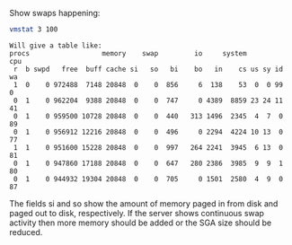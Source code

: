 Show swaps happening:

```bash
vmstat 3 100
```

```
Will give a table like:
procs                  memory    swap         io     system         cpu
 r  b swpd   free  buff cache si   so   bi    bo   in    cs us sy id wa
 1  0    0 972488  7148 20848  0    0  856     6  138    53  0  0 99  0
 0  1    0 962204  9388 20848  0    0  747     0 4389  8859 23 24 11 41
 0  1    0 959500 10728 20848  0    0  440   313 1496  2345  4  7  0 89
 0  1    0 956912 12216 20848  0    0  496     0 2294  4224 10 13  0 77
 1  1    0 951600 15228 20848  0    0  997   264 2241  3945  6 13  0 81
 0  1    0 947860 17188 20848  0    0  647   280 2386  3985  9  9  1 80
 0  1    0 944932 19304 20848  0    0  705     0 1501  2580  4  9  0 87
```

The fields si and so show the amount of memory paged in from disk and paged out to disk, respectively. If the server shows continuous swap activity then more memory should be added or the SGA size should be reduced.
